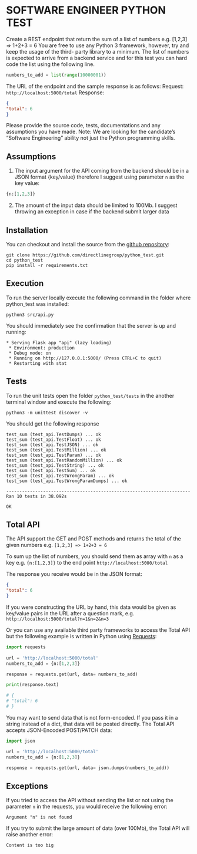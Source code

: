 ﻿SOFTWARE ENGINEER PYTHON TEST
=============================

Create a REST endpoint that return the sum of a list of numbers e.g. [1,2,3] => 1+2+3 = 6 You are free to use any Python 3 framework,
however, try and keep the usage of the third- party library to a minimum.
The list of numbers is expected to arrive from a backend service and for this test you can hard code the list using the following line.
```python
numbers_to_add = list(range(10000001))
```
The URL of the endpoint and the sample response is as follows:
Request: `http://localhost:5000/total`
Response:
```json
{
"total": 6
}
```
Please provide the source code, tests, documentations and any assumptions you have made.
Note: We are looking for the candidate’s “Software Engineering” ability not just the Python programming skills.

Assumptions
-----------
1) The input argument for the API coming from the backend should be in a JSON format {key/value} therefore I suggest using parameter `n` as the key value:
```python
{n:[1,2,3]}
```
2) The amount of the input data should be limited to 100Mb. I suggest throwing an exception in case if the backend submit larger data   


Installation
------------

You can checkout and install the source from the [github repository](https://github.com/directlinegroup/python_test):

    git clone https://github.com/directlinegroup/python_test.git
    cd python_test
    pip install -r requirements.txt


Execution
---------

To run the server locally execute the following command in the folder where python_test was installed:

```
python3 src/api.py 
```

You should immediately see the confirmation that the server is up and running:

```
* Serving Flask app "api" (lazy loading)
 * Environment: production
 * Debug mode: on
 * Running on http://127.0.0.1:5000/ (Press CTRL+C to quit)
 * Restarting with stat
```

Tests
---------

To run the unit tests open the folder `python_test/tests` in the another terminal window and execute the following:

```
python3 -m unittest discover -v
```

You should get the following response

```
test_sum (test_api.TestDumps) ... ok
test_sum (test_api.TestFloat) ... ok
test_sum (test_api.TestJSON) ... ok
test_sum (test_api.TestMillion) ... ok
test_sum (test_api.TestParam) ... ok
test_sum (test_api.TestRandomMillion) ... ok
test_sum (test_api.TestString) ... ok
test_sum (test_api.TestSum) ... ok
test_sum (test_api.TestWrongParam) ... ok
test_sum (test_api.TestWrongParamDumps) ... ok

----------------------------------------------------------------------
Ran 10 tests in 38.092s

OK
```

Total API
---------
The API support the GET and POST methods and returns the total of the given numbers e.g. `[1,2,3] => 1+2+3 = 6`

To sum up the list of numbers, you should send them as array with `n` as a key e.g. `{n:[1,2,3]}` to the end point `http://localhost:5000/total`

The response you receive would be in the JSON format:
```json
{
"total": 6
}
```

If you were constructing the URL by hand, this data would be given as key/value pairs in the URL after a question mark, e.g. `http://localhost:5000/total?n=1&n=2&n=3`

Or you can use any available third party frameworks to access the Total API but the following example is written in Python using [Requests]( https://requests.readthedocs.io/en/master/):

```python
import requests   
 
url = 'http://localhost:5000/total'
numbers_to_add = {n:[1,2,3]}

response = requests.get(url, data= numbers_to_add)

print(response.text)

# {
# "total": 6
# }

```

You may want to send data that is not form-encoded. If you pass it in a string instead of a dict, that data will be posted directly. The Total API accepts JSON-Encoded POST/PATCH data:

```python
import json

url = 'http://localhost:5000/total'
numbers_to_add = {n:[1,2,3]}

response = requests.get(url, data= json.dumps(numbers_to_add))
```

Exceptions
----------
If you tried to access the API without sending the list or not using the parameter `n` in the requests, you would receive the following error:

```
Argument "n" is not found
```

If you try to submit the large amount of data (over 100Mb), the Total API will raise another error:

```
Content is too big
```


